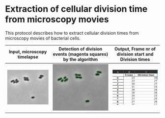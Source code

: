 # Extraction of cellular division time from microscopy movies

This protocol describes how to extract cellular division times from microscopy movies of bacterial cells.

Input, microscopy timelapse | Detection of division events (magenta squares) by the algorithm | Output, Frame nr of division start and Division times
:---------------------------:|:-------------------------:|:-------------------------:
![S. pneumoniae cells growing under the Microscope](https://github.com/aurelien-barbotin/proced-deepseg/blob/main/illustration/illustration_1_noprocessing.gif) | ![Growth of S. pneumoniae cells automatically monitored with deep learning](https://github.com/aurelien-barbotin/proced-deepseg/blob/main/illustration/illustration_1.gif) | ![Growth of S. pneumoniae cells automatically monitored with deep learning](https://github.com/aurelien-barbotin/proced-deepseg/blob/main/illustration/example_track_output.png)

